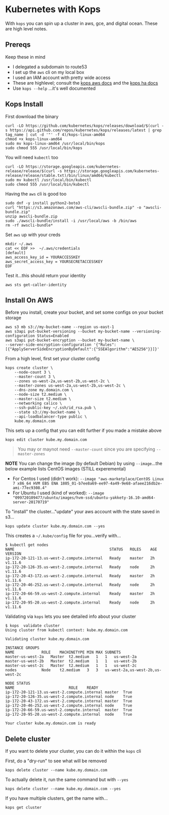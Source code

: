# Kubernetes with Kops

With `kops` you can spin up a cluster in aws, gce, and digital ocean. These are high level notes.

## Prereqs

Keep these in mind

* I delegated a subdomain to route53
* I set up the `aws` cli on my local box
* I used an IAM account with pretty wide access
* These are highlevel; consult the [kops aws docs](https://github.com/kubernetes/kops/blob/master/docs/aws.md) and the [kops ha docs](https://github.com/kubernetes/kops/blob/master/docs/high_availability.md#advanced-example)
* Use `kops --help` ...it's well documented

## Kops Install

First download the binary

```
curl -LO https://github.com/kubernetes/kops/releases/download/$(curl -s https://api.github.com/repos/kubernetes/kops/releases/latest | grep tag_name | cut -d '"' -f 4)/kops-linux-amd64
chmod +x kops-linux-amd64
sudo mv kops-linux-amd64 /usr/local/bin/kops
sudo chmod 555 /usr/local/bin/kops
```

You will need `kubectl` too

```
curl -LO https://storage.googleapis.com/kubernetes-release/release/$(curl -s https://storage.googleapis.com/kubernetes-release/release/stable.txt)/bin/linux/amd64/kubectl
sudo mv kubectl /usr/local/bin/kubectl
sudo chmod 555 /usr/local/bin/kubectl
```

Having the `aws` cli is good too

```
sudo dnf -y install python2-boto3
curl "https://s3.amazonaws.com/aws-cli/awscli-bundle.zip" -o "awscli-bundle.zip"
unzip awscli-bundle.zip
sudo ./awscli-bundle/install -i /usr/local/aws -b /bin/aws
rm -rf awscli-bundle*
```

Set `aws` up with your creds

```
mkdir ~/.aws
cat << EOF >>  ~/.aws/credentials
[default]
aws_access_key_id = YOURACCESSKEY
aws_secret_access_key = YOURSECRETACCESSKEY
EOF
```

Test it...this should return your identity

```
aws sts get-caller-identity
```

## Install On AWS

Before you install, create your bucket, and set some configs on your bucket storage

```
aws s3 mb s3://my-bucket-name --region us-east-1
aws s3api put-bucket-versioning --bucket my-bucket-name --versioning-configuration Status=Enabled
aws s3api put-bucket-encryption --bucket my-bucket-name \
--server-side-encryption-configuration '{"Rules":[{"ApplyServerSideEncryptionByDefault":{"SSEAlgorithm":"AES256"}}]}'
```

From a high level, first set your cluster config

```
kops create cluster \
    --node-count 3 \
    --master-count 3 \
    --zones us-west-2a,us-west-2b,us-west-2c \
    --master-zones us-west-2a,us-west-2b,us-west-2c \
    --dns-zone my.domain.com \
    --node-size t2.medium \
    --master-size t2.medium \
    --networking calico \
    --ssh-public-key ~/.ssh/id_rsa.pub \
    --state s3://my-bucket-name \
    --api-loadbalancer-type public \
    kube.my.domain.com
```

This sets up a config that you can edit further if you made a mistake above

```
kops edit cluster kube.my.domain.com
```

> You may or maynot need `--master-count` since you are specifying `--master-zones`

**NOTE** You can change the image (by default Debian) by using `--image`...the below example lists CentOS images (STILL experemental)

* For Centos I used (didn't work): `--image "aws-marketplace/CentOS Linux 7 x86_64 HVM EBS ENA 1805_01-b7ee8a69-ee97-4a49-9e68-afaee216db2e-ami-77ec9308.4"`
* For Ubuntu I used (kind of worked): `--image "099720109477/ubuntu/images/hvm-ssd/ubuntu-yakkety-16.10-amd64-server-20170719"`

To "install" the cluster..."update" your aws account with the state saved in s3...

```
kops update cluster kube.my.domain.com --yes
```

This creates a `~/.kube/config` file for you...verify with...

```
$ kubectl get nodes
NAME                                          STATUS   ROLES    AGE   VERSION
ip-172-20-121-13.us-west-2.compute.internal   Ready    master   2h    v1.11.6
ip-172-20-126-35.us-west-2.compute.internal   Ready    node     2h    v1.11.6
ip-172-20-43-172.us-west-2.compute.internal   Ready    master   2h    v1.11.6
ip-172-20-46-252.us-west-2.compute.internal   Ready    node     2h    v1.11.6
ip-172-20-66-59.us-west-2.compute.internal    Ready    master   2h    v1.11.6
ip-172-20-95-20.us-west-2.compute.internal    Ready    node     2h    v1.11.6
```

Validating via `kops` lets you  see detailed info about your cluster

```
$ kops  validate cluster
Using cluster from kubectl context: kube.my.domain.com

Validating cluster kube.my.domain.com

INSTANCE GROUPS
NAME			ROLE	MACHINETYPE	MIN	MAX	SUBNETS
master-us-west-2a	Master	t2.medium	1	1	us-west-2a
master-us-west-2b	Master	t2.medium	1	1	us-west-2b
master-us-west-2c	Master	t2.medium	1	1	us-west-2c
nodes			Node	t2.medium	3	3	us-west-2a,us-west-2b,us-west-2c

NODE STATUS
NAME						ROLE	READY
ip-172-20-121-13.us-west-2.compute.internal	master	True
ip-172-20-126-35.us-west-2.compute.internal	node	True
ip-172-20-43-172.us-west-2.compute.internal	master	True
ip-172-20-46-252.us-west-2.compute.internal	node	True
ip-172-20-66-59.us-west-2.compute.internal	master	True
ip-172-20-95-20.us-west-2.compute.internal	node	True

Your cluster kube.my.domain.com is ready
```

## Delete cluster

If you want to delete your cluster, you can do it within the `kops` cli

First, do a "dry-run" to see what will be removed

```
kops delete cluster --name kube.my.domain.com
```

To actually delete it, run the same command but with `--yes`

```
kops delete cluster --name kube.my.domain.com --yes
```

If you have multiple clusters, get the name with...

```
kops get cluster
```
